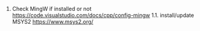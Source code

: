 1. Check MingW if installed or not
https://code.visualstudio.com/docs/cpp/config-mingw
    1.1. install/update MSYS2
    https://www.msys2.org/



